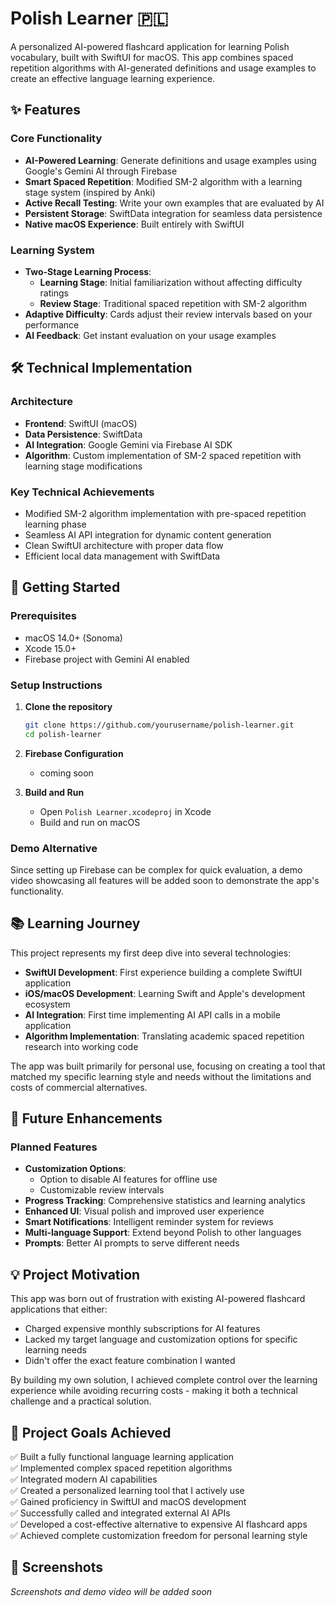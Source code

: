 # Polish Learner 🇵🇱

A personalized AI-powered flashcard application for learning Polish vocabulary, built with SwiftUI for macOS. This app combines spaced repetition algorithms with AI-generated definitions and usage examples to create an effective language learning experience.

## ✨ Features

### Core Functionality
- **AI-Powered Learning**: Generate definitions and usage examples using Google's Gemini AI through Firebase
- **Smart Spaced Repetition**: Modified SM-2 algorithm with a learning stage system (inspired by Anki)
- **Active Recall Testing**: Write your own examples that are evaluated by AI
- **Persistent Storage**: SwiftData integration for seamless data persistence
- **Native macOS Experience**: Built entirely with SwiftUI

### Learning System
- **Two-Stage Learning Process**:
  - **Learning Stage**: Initial familiarization without affecting difficulty ratings
  - **Review Stage**: Traditional spaced repetition with SM-2 algorithm
- **Adaptive Difficulty**: Cards adjust their review intervals based on your performance
- **AI Feedback**: Get instant evaluation on your usage examples

## 🛠 Technical Implementation

### Architecture
- **Frontend**: SwiftUI (macOS)
- **Data Persistence**: SwiftData
- **AI Integration**: Google Gemini via Firebase AI SDK
- **Algorithm**: Custom implementation of SM-2 spaced repetition with learning stage modifications

### Key Technical Achievements
- Modified SM-2 algorithm implementation with pre-spaced repetition learning phase
- Seamless AI API integration for dynamic content generation
- Clean SwiftUI architecture with proper data flow
- Efficient local data management with SwiftData

## 🚀 Getting Started

### Prerequisites
- macOS 14.0+ (Sonoma)
- Xcode 15.0+
- Firebase project with Gemini AI enabled

### Setup Instructions

1. **Clone the repository**
   ```bash
   git clone https://github.com/yourusername/polish-learner.git
   cd polish-learner
   ```

2. **Firebase Configuration**
   - coming soon

3. **Build and Run**
   - Open `Polish Learner.xcodeproj` in Xcode
   - Build and run on macOS

### Demo Alternative
Since setting up Firebase can be complex for quick evaluation, a demo video showcasing all features will be added soon to demonstrate the app's functionality.

## 📚 Learning Journey

This project represents my first deep dive into several technologies:
- **SwiftUI Development**: First experience building a complete SwiftUI application
- **iOS/macOS Development**: Learning Swift and Apple's development ecosystem
- **AI Integration**: First time implementing AI API calls in a mobile application
- **Algorithm Implementation**: Translating academic spaced repetition research into working code

The app was built primarily for personal use, focusing on creating a tool that matched my specific learning style and needs without the limitations and costs of commercial alternatives.

## 🔮 Future Enhancements

### Planned Features
- **Customization Options**:
  - Option to disable AI features for offline use
  - Customizable review intervals
- **Progress Tracking**: Comprehensive statistics and learning analytics
- **Enhanced UI**: Visual polish and improved user experience
- **Smart Notifications**: Intelligent reminder system for reviews
- **Multi-language Support**: Extend beyond Polish to other languages
- **Prompts**: Better AI prompts to serve different needs


## 💡 Project Motivation

This app was born out of frustration with existing AI-powered flashcard applications that either:
- Charged expensive monthly subscriptions for AI features
- Lacked my target language and customization options for specific learning needs 
- Didn't offer the exact feature combination I wanted

By building my own solution, I achieved complete control over the learning experience while avoiding recurring costs - making it both a technical challenge and a practical solution.

## 🎯 Project Goals Achieved

✅ Built a fully functional language learning application  
✅ Implemented complex spaced repetition algorithms  
✅ Integrated modern AI capabilities  
✅ Created a personalized learning tool that I actively use  
✅ Gained proficiency in SwiftUI and macOS development  
✅ Successfully called and integrated external AI APIs  
✅ Developed a cost-effective alternative to expensive AI flashcard apps  
✅ Achieved complete customization freedom for personal learning style  

## 📱 Screenshots

*Screenshots and demo video will be added soon*





